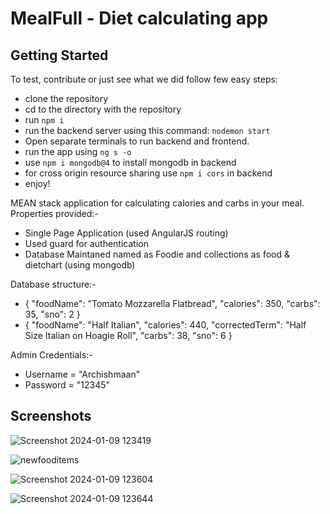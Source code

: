 # MealFull - Diet calculating app

## Getting Started
To test, contribute or just see what we did follow few easy steps:
- clone the repository
- cd to the directory with the repository
- run `npm i`
- run the backend server using this command: 
  `nodemon start`
- Open separate terminals to run backend and frontend.
- run the app using `ng s -o`
- use `npm i mongodb@4` to install mongodb in backend
- for cross origin resource sharing use `npm i cors` in backend
- enjoy!

MEAN stack application for calculating calories and carbs in your meal. Properties provided:- <br />
- Single Page Application (used AngularJS routing)
- Used guard for authentication
- Database Maintaned named as Foodie and collections as food & dietchart (using mongodb)

Database structure:- <br />
- {
  "foodName": "Tomato Mozzarella Flatbread",
  "calories": 350,
  "carbs": 35,
  "sno": 2
  }
- {
  "foodName": "Half Italian",
  "calories": 440,
  "correctedTerm": "Half Size Italian on Hoagie Roll",
  "carbs": 38,
  "sno": 6
  }

Admin Credentials:- <br />
- Username = "Archishmaan"
- Password = "12345"
  
## Screenshots

  ![Screenshot 2024-01-09 123419](https://github.com/Archishmaan74/MealFull/assets/59467495/bdb54b68-d7b1-416e-8a48-e3827cbbae3e)
  
  ![newfooditems](https://github.com/Archishmaan74/MealFull/assets/59467495/91c651b3-eed5-489a-bb15-75b1fe143722)
  
  ![Screenshot 2024-01-09 123604](https://github.com/Archishmaan74/MealFull/assets/59467495/de2488d0-5bff-41f3-aa34-52a6b009d87f)

  ![Screenshot 2024-01-09 123644](https://github.com/Archishmaan74/MealFull/assets/59467495/bd86d6af-05ae-4bf5-975c-a1a7e9993fd1)

  
